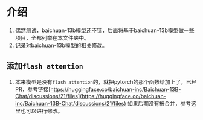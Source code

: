 # 介绍
1. 偶然测试，baichuan-13b模型还不错，后面将基于baichuan-13b模型做一些项目，全都列举在本文件夹中。
2. 记录对baichuan-13b模型的相关修改。




## 添加`flash attention`
1. 本来模型是没有`flash attention`的，就把pytorch的那个函数给加上了，已经PR，参考链接[https://huggingface.co/baichuan-inc/Baichuan-13B-Chat/discussions/21/files](https://huggingface.co/baichuan-inc/Baichuan-13B-Chat/discussions/21/files) 如果后期没有被合并，参考这里也可以进行修改。

